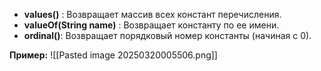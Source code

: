 
- **values()** : Возвращает массив всех констант перечисления.
- **valueOf(String name)** : Возвращает константу по ее имени.
- **ordinal()**: Возвращает порядковый номер константы (начиная с 0).

**Пример:**
![[Pasted image 20250320005506.png]]